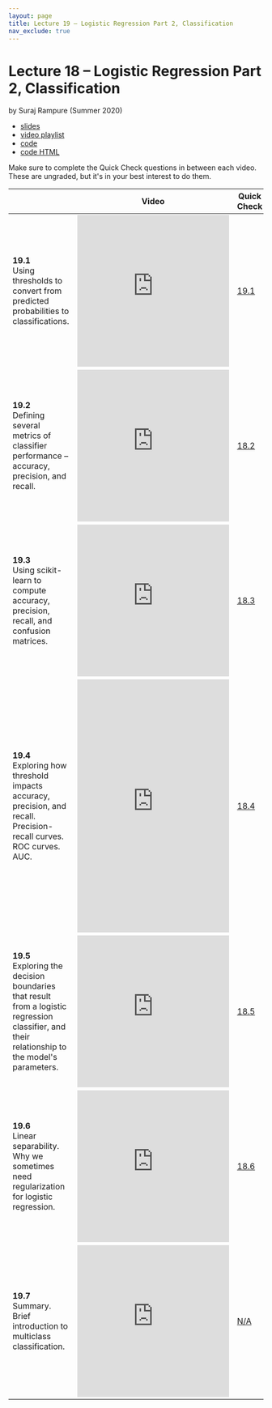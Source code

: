 ```yaml
---
layout: page
title: Lecture 19 – Logistic Regression Part 2, Classification
nav_exclude: true
---
```


# Lecture 18 – Logistic Regression Part 2, Classification

by Suraj Rampure (Summer 2020)

- [slides](https://docs.google.com/presentation/d/1fDQpotS0vYy8fviELuw6UOdH60meZtUJlxRCBq-N0Uw/edit#slide=id.p)
- [video playlist](https://www.youtube.com/playlist?list=PLQCcNQgUcDfpOh4CVvNAeW3J5N1iQJLE7)
- [code](TODO)
- [code HTML](../../resources/assets/lectures/lec19/lec19.html)

Make sure to complete the Quick Check questions in between each video. These are ungraded, but it's in your best interest to do them.

<table>
<colgroup>
<col style="width: 25%" />
<col style="width: 25%" />
<col style="width: 25%" />
</colgroup>
<thead>
<tr class="header">
<th></th>
<th>Video</th>
<th>Quick Check</th>
</tr>
</thead>
<tbody>
<tr>
<td><strong>19.1</strong> <br>Using thresholds to convert from predicted probabilities to classifications.</td>
<td><iframe width="300" height="300" height src="https://youtube.com/embed/IDTMTgrGSQ0" frameborder="0" allow="accelerometer; autoplay; encrypted-media; gyroscope; picture-in-picture" allowfullscreen></iframe></td>
<td><a href="https://docs.google.com/forms/d/e/1FAIpQLSeecjVKR5FpWdFdcAjC69TQLQ_0j1PveBS4MApRitfXeZs-Nw/viewform" target="\_blank">19.1</a></td>
</tr>
<tr>
<td><strong>19.2</strong> <br>Defining several metrics of classifier performance – accuracy, precision, and recall.</td>
<td><iframe width="300" height="300" height src="https://youtube.com/embed/flODuLEm3kw" frameborder="0" allow="accelerometer; autoplay; encrypted-media; gyroscope; picture-in-picture" allowfullscreen></iframe></td>
<td><a href="TODO" target="\_blank">18.2</a></td>
</tr>
<tr>
<td><strong>19.3</strong> <br>Using scikit-learn to compute accuracy, precision, recall, and confusion matrices.</td>
<td><iframe width="300" height="300" height src="https://youtube.com/embed/crX5vMh4nng" frameborder="0" allow="accelerometer; autoplay; encrypted-media; gyroscope; picture-in-picture" allowfullscreen></iframe></td>
<td><a href="TODO" target="\_blank">18.3</a></td>
</tr>
<tr>
<td><strong>19.4</strong> <br>Exploring how threshold impacts accuracy, precision, and recall. Precision-recall curves. ROC curves. AUC.</td>
<td><iframe width="300" height="500" height src="https://youtube.com/embed/Ytsrhj5-lsk" frameborder="0" allow="accelerometer; autoplay; encrypted-media; gyroscope; picture-in-picture" allowfullscreen></iframe></td>
<td><a href="TODO" target="\_blank">18.4</a></td>
</tr>
<tr>
<td><strong>19.5</strong> <br>Exploring the decision boundaries that result from a logistic regression classifier, and their relationship to the model's parameters.</td>
<td><iframe width="300" height="300" height src="https://youtube.com/embed/vaQBhcXmOMI" frameborder="0" allow="accelerometer; autoplay; encrypted-media; gyroscope; picture-in-picture" allowfullscreen></iframe></td>
<td><a href="TODO" target="\_blank">18.5</a></td>
</tr>
<tr>
<td><strong>19.6</strong> <br>Linear separability. Why we sometimes need regularization for logistic regression.</td>
<td><iframe width="300" height="300" height src="https://youtube.com/embed/8aG81hQxUNI" frameborder="0" allow="accelerometer; autoplay; encrypted-media; gyroscope; picture-in-picture" allowfullscreen></iframe></td>
<td><a href="TODO" target="\_blank">18.6</a></td>
</tr>
<tr>
<td><strong>19.7</strong> <br>Summary. Brief introduction to multiclass classification.</td>
<td><iframe width="300" height="300" height src="https://youtube.com/embed/Sh6QTQt2kfQ" frameborder="0" allow="accelerometer; autoplay; encrypted-media; gyroscope; picture-in-picture" allowfullscreen></iframe></td>
<td><a href="TODO" target="\_blank">N/A</a></td>
</tr>
